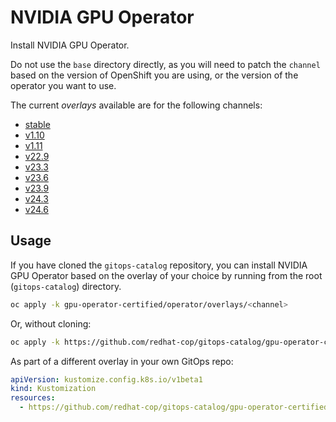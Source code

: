 # NVIDIA GPU Operator

Install NVIDIA GPU Operator.

Do not use the `base` directory directly, as you will need to patch the `channel` based on the version of OpenShift you are using, or the version of the operator you want to use.

The current *overlays* available are for the following channels:

* [stable](operator/overlays/stable)
* [v1.10](operator/overlays/v1.10)
* [v1.11](operator/overlays/v1.11)
* [v22.9](operator/overlays/v22.9)
* [v23.3](operator/overlays/v23.3)
* [v23.6](operator/overlays/v23.6)
* [v23.9](operator/overlays/v23.9)
* [v24.3](operator/overlays/v24.3)
* [v24.6](operator/overlays/v24.6)

## Usage

If you have cloned the `gitops-catalog` repository, you can install NVIDIA GPU Operator based on the overlay of your choice by running from the root (`gitops-catalog`) directory.

```sh
oc apply -k gpu-operator-certified/operator/overlays/<channel>
```

Or, without cloning:

```sh
oc apply -k https://github.com/redhat-cop/gitops-catalog/gpu-operator-certified/operator/overlays/<channel>
```

As part of a different overlay in your own GitOps repo:

```yaml
apiVersion: kustomize.config.k8s.io/v1beta1
kind: Kustomization
resources:
  - https://github.com/redhat-cop/gitops-catalog/gpu-operator-certified/operator/overlays/<channel>?ref=main
```
